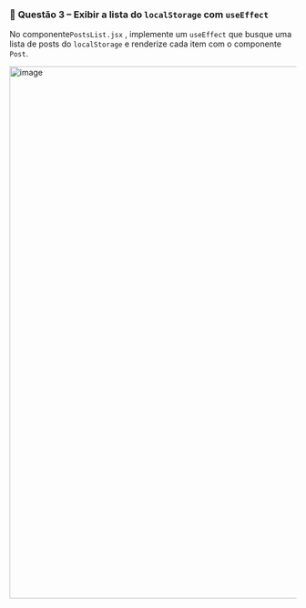 ### 📌 **Questão 3 – Exibir a lista do** `localStorage` **com** `useEffect`

No componente`PostsList.jsx` , implemente um `useEffect` que busque uma lista de posts do `localStorage` e renderize cada item com o componente `Post`.

<img width="1255" height="934" alt="image" src="https://github.com/user-attachments/assets/a6c19959-56ec-4e5f-a985-adf2b0f733e1" />
